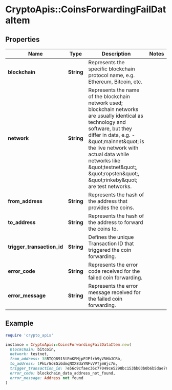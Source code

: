 # CryptoApis::CoinsForwardingFailDataItem

## Properties

| Name | Type | Description | Notes |
| ---- | ---- | ----------- | ----- |
| **blockchain** | **String** | Represents the specific blockchain protocol name, e.g. Ethereum, Bitcoin, etc. |  |
| **network** | **String** | Represents the name of the blockchain network used; blockchain networks are usually identical as technology and software, but they differ in data, e.g. - \&quot;mainnet\&quot; is the live network with actual data while networks like \&quot;testnet\&quot;, \&quot;ropsten\&quot;, \&quot;rinkeby\&quot; are test networks. |  |
| **from_address** | **String** | Represents the hash of the address that provides the coins. |  |
| **to_address** | **String** | Represents the hash of the address to forward the coins to. |  |
| **trigger_transaction_id** | **String** | Defines the unique Transaction ID that triggered the coin forwarding. |  |
| **error_code** | **String** | Represents the error code received for the failed coin forwarding. |  |
| **error_message** | **String** | Represents the error message received for the failed coin forwarding. |  |

## Example

```ruby
require 'crypto_apis'

instance = CryptoApis::CoinsForwardingFailDataItem.new(
  blockchain: bitcoin,
  network: testnet,
  from_address: 38RTQQ8915tEmKFMjpPJPfrh9yV5HbJCRb,
  to_address: 1PkLrGoEGiGdmqNXX8daYNFvVVTjmWjc7m,
  trigger_transaction_id: 7e56c9cfaec36c77049ce5298bc153bb03b0b6b5dae760a62915617015f8e2a6,
  error_code: blockchain_data_address_not_found,
  error_message: Address not found
)
```

